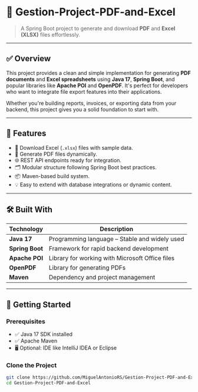 # 📄 Gestion-Project-PDF-and-Excel

> A Spring Boot project to generate and download **PDF** and **Excel (XLSX)** files effortlessly.

---

## ✅ Overview

This project provides a clean and simple implementation for generating **PDF documents** and **Excel spreadsheets** using **Java 17**, **Spring Boot**, and popular libraries like **Apache POI** and **OpenPDF**. It's perfect for developers who want to integrate file export features into their applications.

Whether you're building reports, invoices, or exporting data from your backend, this project gives you a solid foundation to start with.

---

## 🧰 Features

- 🔽 Download Excel (`.xlsx`) files with sample data.
- 📄 Generate PDF files dynamically.
- 🌐 REST API endpoints ready for integration.
- 🗂️ Modular structure following Spring Boot best practices.
- 📦 Maven-based build system.
- 💡 Easy to extend with database integrations or dynamic content.

---

## 🛠️ Built With

| Technology | Description |
|----------|-------------|
| **Java 17** | Programming language – Stable and widely used |
| **Spring Boot** | Framework for rapid backend development |
| **Apache POI** | Library for working with Microsoft Office files |
| **OpenPDF** | Library for generating PDFs |
| **Maven** | Dependency and project management |

---

## 🚀 Getting Started

### Prerequisites

- ✅ Java 17 SDK installed
- ✅ Apache Maven
- 🖥️ Optional: IDE like IntelliJ IDEA or Eclipse

### Clone the Project

```bash
git clone https://github.com/MiguelAntonioRS/Gestion-Project-PDF-and-Excel.git 
cd Gestion-Project-PDF-and-Excel
```
### 
